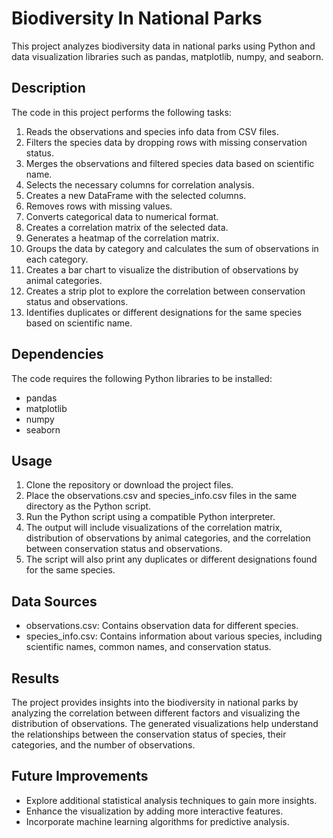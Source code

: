 # Biodiversity In National Parks

This project analyzes biodiversity data in national parks using Python and data visualization libraries such as pandas, matplotlib, numpy, and seaborn.

## Description

The code in this project performs the following tasks:

1. Reads the observations and species info data from CSV files.
2. Filters the species data by dropping rows with missing conservation status.
3. Merges the observations and filtered species data based on scientific name.
4. Selects the necessary columns for correlation analysis.
5. Creates a new DataFrame with the selected columns.
6. Removes rows with missing values.
7. Converts categorical data to numerical format.
8. Creates a correlation matrix of the selected data.
9. Generates a heatmap of the correlation matrix.
10. Groups the data by category and calculates the sum of observations in each category.
11. Creates a bar chart to visualize the distribution of observations by animal categories.
12. Creates a strip plot to explore the correlation between conservation status and observations.
13. Identifies duplicates or different designations for the same species based on scientific name.

## Dependencies

The code requires the following Python libraries to be installed:

- pandas
- matplotlib
- numpy
- seaborn

## Usage

1. Clone the repository or download the project files.
2. Place the observations.csv and species_info.csv files in the same directory as the Python script.
3. Run the Python script using a compatible Python interpreter.
4. The output will include visualizations of the correlation matrix, distribution of observations by animal categories, and the correlation between conservation status and observations.
5. The script will also print any duplicates or different designations found for the same species.

## Data Sources

- observations.csv: Contains observation data for different species.
- species_info.csv: Contains information about various species, including scientific names, common names, and conservation status.

## Results

The project provides insights into the biodiversity in national parks by analyzing the correlation between different factors and visualizing the distribution of observations. The generated visualizations help understand the relationships between the conservation status of species, their categories, and the number of observations.

## Future Improvements

- Explore additional statistical analysis techniques to gain more insights.
- Enhance the visualization by adding more interactive features.
- Incorporate machine learning algorithms for predictive analysis.
